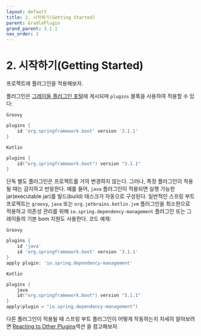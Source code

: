 ```yaml
---
layout: default
title: 2. 시작하기(Getting Started)
parent: GradlePlugin
grand_parent: 3.1.1
nav_order: 2
---
```


# 2. 시작하기(Getting Started)
 프로젝트에 플러그인을 적용해보자. 
 
 플러그인은 [그레이들 플러그인 포털](https://plugins.gradle.org/plugin/org.springframework.boot)에 게시되며 `plugins` 블록을 사용하여 적용할 수 있다:

`Groovy`
```groovy
plugins {
    id 'org.springframework.boot' version '3.1.1'
}
```

`Kotlin`
```kotlin
plugins {
    id("org.springframework.boot") version "3.1.1"
}
```
단독 별도 플러그인은 프로젝트를 거의 변경하지 않는다. 그러나, 특정 플러그인이 적용될 때는 감지하고 반응한다. 예를 들어, `java` 플러그인이 적용되면 실행 가능한 jar(executable jar)를 빌드(build) 태스크가 자동으로 구성된다. 일반적인 스프링 부트 프로젝트는 `groovy`, `java` 또는 `org.jetbrains.kotlin.jvm` 플러그인을 최소한으로 적용하고 의존성 관리를 위해 `io.spring.dependency-management` 플러그인 또는 그레이들의 기본 bom 지원도 사용한다. 코드 예제:

`Groovy`
```groovy
plugins {
    id 'java'
    id 'org.springframework.boot' version '3.1.1'
}
apply plugin: 'io.spring.dependency-management'
```

`Kotlin`
```kotlin
plugins {
    java
    id("org.springframework.boot") version "3.1.1"
}
apply(plugin = "io.spring.dependency-management")
```
다른 플러그인이 적용될 때 스프링 부트 플러그인이 어떻게 작동하는지 자세히 알아보려면 [Reacting to Other Plugins](https://docs.spring.io/spring-boot/docs/2.7.12/gradle-plugin/reference/htmlsingle/#reacting-to-other-plugins)섹션 을 참고해보자.